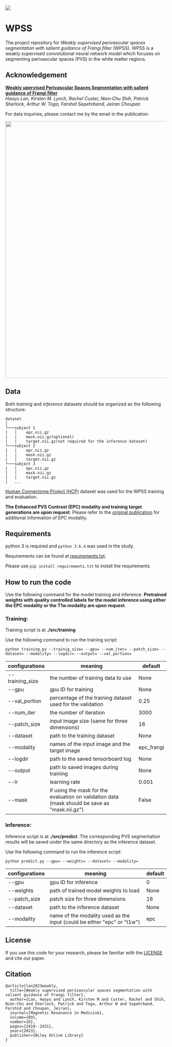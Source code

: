 <p align=""left>
<img src="https://img.shields.io/badge/release--date-06%2F2023-green.svg">
</p>

# WPSS
The project repository for *Weakly supervised perivascular spaces segmentation with salient guidance of Frangi filter* (WPSS). WPSS is a weakly supervised convolutional neural network model which focuses on segmenting perivascular spaces (PVS) in the white matter regions. 

## Acknowledgement

[**Weakly upervised Perivascular Spaces Segmentation with salient guidance of Frangi filter**<br>](https://onlinelibrary.wiley.com/doi/full/10.1002/mrm.29593)
*Haoyu Lan, Kirsten M. Lynch, Rachel Custer, Nien‐Chu Shih, Patrick Sherlock, Arthur W. Toga, Farshid Sepehrband, Jeiran Choupan*

For data inquiries, please contact me by the email in the publication. 

<p align="center">
  <img src="https://github.com/Haoyulance/WPSS/blob/main/brain.gif" width="800" height="800" />
</p>

## Data
Both *training* and *inference* datasets should be organized as the following structure:

```
dataset
│
└───subject 1
|   |    epc.nii.gz
|   |    mask.nii.gz(optional)
|   |    target.nii.gz(not required for the inference dataset)
└───subject 2
|   |    epc.nii.gz
|   |    mask.nii.gz
|   |    target.nii.gz
└───subject 3
|   |    epc.nii.gz
|   |    mask.nii.gz
|   |    target.nii.gz
│   ...
```
[Human Connectome Project (HCP)](https://cran.r-project.org/web/packages/neurohcp/vignettes/hcp.html) dataset was used for the WPSS training and evaluation. 

**The Enhanced PVS Contrast (EPC) modality and training target generations are upon request**. Please refer to the [original publication](https://link.springer.com/content/pdf/10.1038/s41598-019-48910-x.pdf) for additional information of EPC modality. 

## Requirements

python 3 is required and `python 3.6.4` was used in the study.

Requirements can be found at [requirements.txt](https://github.com/Haoyulance/WPSS/blob/main/requirements.txt).

Please use ```pip install requirements.txt``` to install the requirements



## How to run the code
Use the following command for the model training and inference. **Pretrained weights with quality controlled labels for the model inference using either the EPC modality or the T1w modality are upon request**. 

### Training:
Training script is at  **./src/training**

Use the following command to run the training script:

```python training.py --trainig_size= --gpu= --num_iter= --patch_size= --dataset= --modality= --logdir= --output= --val_portion=```

|configurations|meaning|default|
|---|---|---|
|--training_size|the number of training data to use|None|
|--gpu|gpu ID for training|None|
|--val_portion|percentage of the training dataset used for the validation|0.25|
|--num_iter|the number of iteration|3000|
|--patch_size|input image size (same for three dimensions)|16|
|--dataset|path to the training dataset|None|
|--modality|names of the input image and the target image|epc_frangi|
|--logdir|path to the saved tensorboard log|None|
|--output|path to saved images during training|None|
|--lr|learning rate|0.001|
|--mask|if using the mask for the evaluation on validation data (mask should be save as "mask.nii.gz")|False|


### Inference:

Inference script is at  **./src/predict**. The corresponding PVS segmentation results will be saved under the same directory as the inference dataset. 

Use the following command to run the inference script:

```python predict.py --gpu= --weights= --dataset= --modality=```

|configurations|meaning|default|
|---|---|---|
|--gpu|gpu ID for inference|0|
|--weights|path of trained model weights to load|None|
|--patch_size|patch size for three dimensions|16|
|--dataset|path to the inference dataset|None|
|--modality|name of the modality used as the input (could be either "epc" or "t1w")|epc|



## License

If you use this code for your research, please be familiar with the [LICENSE](./LICENSE) and cite our paper.

## Citation 
```
@article{lan2023weakly,
  title={Weakly supervised perivascular spaces segmentation with salient guidance of Frangi filter},
  author={Lan, Haoyu and Lynch, Kirsten M and Custer, Rachel and Shih, Nien-Chu and Sherlock, Patrick and Toga, Arthur W and Sepehrband, Farshid and Choupan, Jeiran},
  journal={Magnetic Resonance in Medicine},
  volume={89},
  number={6},
  pages={2419--2431},
  year={2023},
  publisher={Wiley Online Library}
}
```


